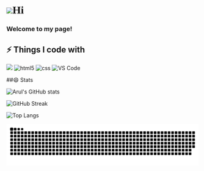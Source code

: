 <h1 style="font-family:cursive"><img src="https://c.tenor.com/xSI1Z0OAJQYAAAAi/smiling-face-with-halo-joypixels.gif" width="30"/>Hi</h1>
<h3>Welcome to my page!</h3> 

## ⚡ Things I code with

<p>
  <img  src="https://img.shields.io/badge/-C-13aa52?style=flat-square&logo=C&logoColor=white" />
  <img alt="html5" src="https://cdn.icon-icons.com/icons2/1488/PNG/512/5352-html5_102567.png" width=40px height=40px />
  <img alt="css" src="https://cdn.icon-icons.com/icons2/1488/PNG/512/5351-css3_102605.png" width=40px height=40px />
  
  <img alt="VS Code" src="https://img.shields.io/badge/-VS_Code-007ACC?style=flat-square&logo=visual-studio-code&logoColor=white" /> 
</p>

##😄 Stats

![Arul's GitHub stats](https://github-readme-stats.vercel.app/api?username=Aruln3&show_icons=true&theme=radical)

![GitHub Streak](https://github-readme-streak-stats.herokuapp.com/?user=Aruln3&theme=radical)

![Top Langs](https://github-readme-stats.vercel.app/api/top-langs/?username=Aruln3&layout=compact&theme=radical&langs_count=6)

<img alt="contribution" src="https://github.com/Aruln3/Aruln3/blob/main/github-contribution-grid-snake.svg" />
